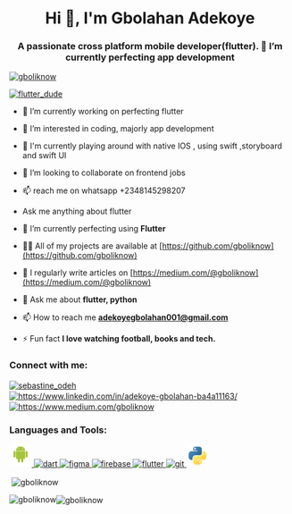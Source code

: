 

<!---
gboliknow/gboliknow is a ✨ special ✨ repository because its `README.md` (this file) appears on your GitHub profile.
You can click the Preview link to take a look at your changes.
--->

<h1 align="center">Hi 👋, I'm Gbolahan Adekoye</h1>
<h3 align="center">A passionate cross platform mobile developer(flutter). 👀 I’m currently perfecting app development</h3>

<p align="left"> <a href="https://github.com/ryo-ma/github-profile-trophy"><img src="https://github-profile-trophy.vercel.app/?username=gboliknow" alt="gboliknow" /></a> </p>

<p align="left"> <a href="https://twitter.com/flutter_dude" target="blank"><img src="https://img.shields.io/twitter/follow/flutter_dude?logo=twitter&style=for-the-badge" alt="flutter_dude" /></a> </p>


- 🔭 I’m currently working on perfecting flutter 
- 👀 I’m interested in coding, majorly app development
-  👀 I'm currently playing around with native IOS , using swift ,storyboard and swift UI
- 💞️ I’m looking to collaborate on frontend jobs
-  📫 reach me on whatsapp +2348145298207
- Ask me anything about flutter

- 🌱 I’m currently perfecting using **Flutter**

- 👨‍💻 All of my projects are available at [https://github.com/gboliknow](https://github.com/gboliknow)

- 📝 I regularly write articles on [https://medium.com/@gboliknow](https://medium.com/@gboliknow)

- 💬 Ask me about **flutter, python**

- 📫 How to reach me **adekoyegbolahan001@gmail.com**

- ⚡ Fun fact **I love watching football, books and tech.**

<h3 align="left">Connect with me:</h3>
<p align="left">

<a href="https://twitter.com/flutter_dude" target="blank"><img align="center" src="https://raw.githubusercontent.com/rahuldkjain/github-profile-readme-generator/master/src/images/icons/Social/twitter.svg" alt="sebastine_odeh" height="30" width="40" /></a>
<a href="https://linkedin.com/in/https://www.linkedin.com/in/sebastine-odeh-1081a318b/" target="blank"><img align="center" src="https://raw.githubusercontent.com/rahuldkjain/github-profile-readme-generator/master/src/images/icons/Social/linked-in-alt.svg" alt="https://www.linkedin.com/in/adekoye-gbolahan-ba4a11163/" height="30" width="40" /></a>
<a href="https://www.hackerrank.com/https://www.medium.com/gboliknow" target="blank"><img align="center" src="https://raw.githubusercontent.com/rahuldkjain/github-profile-readme-generator/master/src/images/icons/Social/medium.svg" alt="https://www.medium.com/gboliknow" height="30" width="40" /></a>
</p>

<h3 align="left">Languages and Tools:</h3>
<p align="left"> <a href="https://developer.android.com" target="_blank"> <img src="https://raw.githubusercontent.com/devicons/devicon/master/icons/android/android-original-wordmark.svg" alt="android" width="40" height="40"/> </a> <a href="https://dart.dev" target="_blank"> <img src="https://www.vectorlogo.zone/logos/dartlang/dartlang-icon.svg" alt="dart" width="40" height="40"/> </a><a href="https://www.figma.com/" target="_blank"> <img src="https://www.vectorlogo.zone/logos/figma/figma-icon.svg" alt="figma" width="40" height="40"/> </a> <a href="https://firebase.google.com/" target="_blank"> <img src="https://www.vectorlogo.zone/logos/firebase/firebase-icon.svg" alt="firebase" width="40" height="40"/> </a> <a href="https://flutter.dev" target="_blank"> <img src="https://www.vectorlogo.zone/logos/flutterio/flutterio-icon.svg" alt="flutter" width="40" height="40"/> </a> <a href="https://git-scm.com/" target="_blank"> <img src="https://www.vectorlogo.zone/logos/git-scm/git-scm-icon.svg" alt="git" width="40" height="40"/> </a> 
  <a href="https://www.python.org" target="_blank"> <img src="https://raw.githubusercontent.com/devicons/devicon/master/icons/python/python-original.svg" alt="python" width="40" height="40"/> </a> </p>

<p>&nbsp;<img align="center" src="https://github-readme-stats.vercel.app/api?username=gboliknow&show_icons=true&locale=en" alt="gboliknow" /></p>
<p><img align="left" src="https://github-readme-stats.vercel.app/api/top-langs?username=gboliknow&show_icons=true&locale=en&layout=compact" alt="gboliknow" /></p>
<p><img align="center" src="https://github-readme-streak-stats.herokuapp.com/?user=gboliknow&" alt="gboliknow" /></p>
